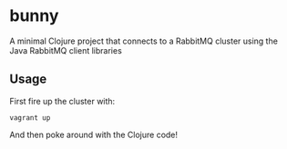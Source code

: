 # bunny

A minimal Clojure project that connects to a RabbitMQ cluster using the Java RabbitMQ client libraries

## Usage

First fire up the cluster with:

    vagrant up

And then poke around with the Clojure code!

